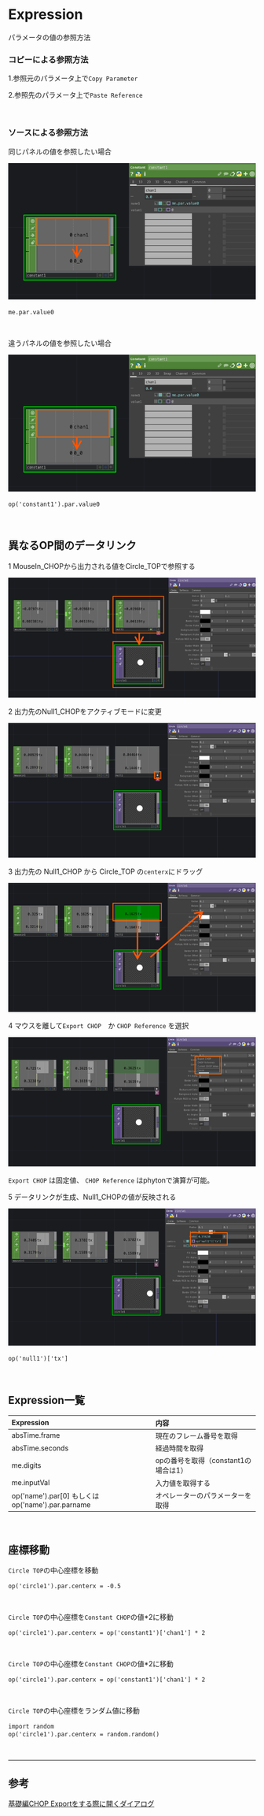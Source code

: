 # Expression



パラメータの値の参照方法

### コピーによる参照方法

1.参照元のパラメータ上で`Copy Parameter`

2.参照先のパラメータ上で`Paste Reference`

&nbsp;
&nbsp;

### ソースによる参照方法


同じパネルの値を参照したい場合

![](img/reference01.png)



```
me.par.value0
```

&nbsp;

違うパネルの値を参照したい場合



![](img/reference01.png)

```
op('constant1').par.value0	
```

&nbsp;
&nbsp;


## 異なるOP間のデータリンク

1 MouseIn_CHOPから出力される値をCircle_TOPで参照する

![](img/chop_reference1.png)

2 出力先のNull1_CHOPをアクティブモードに変更

![](img/chop_reference2.png)

3 出力先の Null1_CHOP から Circle_TOP の`centerx`にドラッグ

![](img/chop_reference3.png)

4 マウスを離して`Export CHOP`　か `CHOP Reference` を選択 

![](img/chop_reference4.png)

`Export CHOP` は固定値、 `CHOP Reference` はphytonで演算が可能。

5 データリンクが生成、Null1_CHOPの値が反映される

![](img/chop_reference5.png)

```
op('null1')['tx']
```


&nbsp;
&nbsp;

## Expression一覧


| Expression  | 内容  |
|:---|:---|
|absTime.frame  |現在のフレーム番号を取得  |
|absTime.seconds |経過時間を取得  |
|me.digits | opの番号を取得（constant1の場合は1）|
|me.inputVal | 入力値を取得する |
|op('name').par[0] もしくは op('name').par.parname|オペレーターのパラメーターを取得 |


&nbsp;
&nbsp;





## 座標移動

`Circle TOP`の中心座標を移動

```
op('circle1').par.centerx = -0.5
```	

&nbsp;


`Circle TOP`の中心座標を`Constant CHOP`の値*2に移動

```
op('circle1').par.centerx = op('constant1')['chan1'] * 2
```

&nbsp;

`Circle TOP`の中心座標を`Constant CHOP`の値*2に移動

```
op('circle1').par.centerx = op('constant1')['chan1'] * 2
```

&nbsp;

`Circle TOP`の中心座標をランダム値に移動

```
import random
op('circle1').par.centerx = random.random()
```

&nbsp;
&nbsp;

---

## 参考

[基礎編CHOP Exportをする際に開くダイアログ](https://qiita.com/roundjam/items/05088c4767fd3b4cff80)
